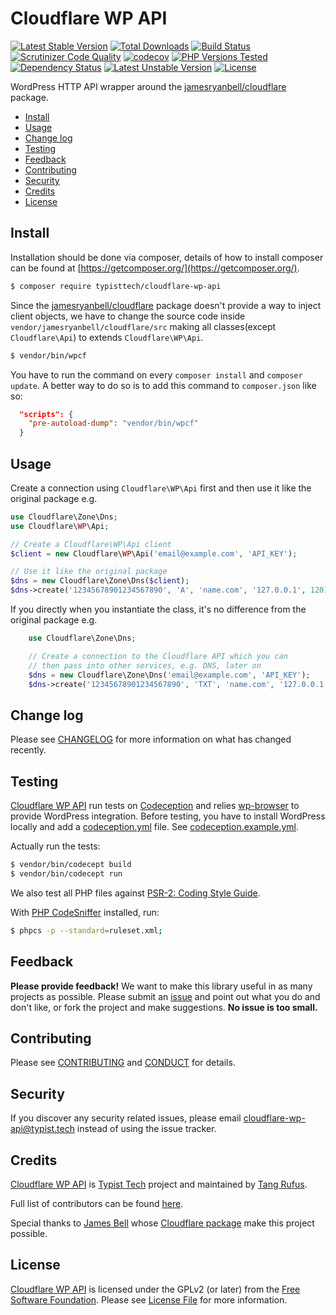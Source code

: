 # Cloudflare WP API

[![Latest Stable Version](https://poser.pugx.org/typisttech/cloudflare-wp-api/v/stable)](https://packagist.org/packages/typisttech/cloudflare-wp-api)
[![Total Downloads](https://poser.pugx.org/typisttech/cloudflare-wp-api/downloads)](https://packagist.org/packages/typisttech/cloudflare-wp-api)
[![Build Status](https://travis-ci.org/TypistTech/cloudflare-wp-api.svg?branch=master)](https://travis-ci.org/TypistTech/cloudflare-wp-api)
[![Scrutinizer Code Quality](https://scrutinizer-ci.com/g/TypistTech/cloudflare-wp-api/badges/quality-score.png?b=master)](https://scrutinizer-ci.com/g/TypistTech/cloudflare-wp-api/?branch=master)
[![codecov](https://codecov.io/gh/TypistTech/cloudflare-wp-api/branch/master/graph/badge.svg)](https://codecov.io/gh/TypistTech/cloudflare-wp-api)
[![PHP Versions Tested](http://php-eye.com/badge/typisttech/cloudflare-wp-api/tested.svg)](https://travis-ci.org/TypistTech/cloudflare-wp-api)
[![Dependency Status](https://gemnasium.com/badges/github.com/TypistTech/cloudflare-wp-api.svg)](https://gemnasium.com/github.com/TypistTech/cloudflare-wp-api)
[![Latest Unstable Version](https://poser.pugx.org/typisttech/cloudflare-wp-api/v/unstable)](https://packagist.org/packages/typisttech/cloudflare-wp-api)
[![License](https://poser.pugx.org/typisttech/cloudflare-wp-api/license)](https://packagist.org/packages/typisttech/cloudflare-wp-api)

WordPress HTTP API wrapper around the [jamesryanbell/cloudflare](https://packagist.org/packages/jamesryanbell/cloudflare) package.

<!-- START doctoc generated TOC please keep comment here to allow auto update -->
<!-- DON'T EDIT THIS SECTION, INSTEAD RE-RUN doctoc TO UPDATE -->


- [Install](#install)
- [Usage](#usage)
- [Change log](#change-log)
- [Testing](#testing)
- [Feedback](#feedback)
- [Contributing](#contributing)
- [Security](#security)
- [Credits](#credits)
- [License](#license)

<!-- END doctoc generated TOC please keep comment here to allow auto update -->


## Install

Installation should be done via composer, details of how to install composer can be found at [https://getcomposer.org/](https://getcomposer.org/).

``` bash
$ composer require typisttech/cloudflare-wp-api
```

Since the [jamesryanbell/cloudflare](https://packagist.org/packages/jamesryanbell/cloudflare) package doesn't provide a way to inject client objects,
we have to change the source code inside ``vendor/jamesryanbell/cloudflare/src`` making all classes(except ``Cloudflare\Api``) to extends ``Cloudflare\WP\Api``.

``` bash
$ vendor/bin/wpcf
```

You have to run the command on every ``composer install`` and ``composer update``.
A better way to do so is to add this command to ``composer.json`` like so:

``` json
  "scripts": {
    "pre-autoload-dump": "vendor/bin/wpcf"
  }
```


## Usage

Create a connection using ``Cloudflare\WP\Api`` first and then use it like the original package e.g.

``` php
use Cloudflare\Zone\Dns;
use Cloudflare\WP\Api;

// Create a Cloudflare\WP\Api client
$client = new Cloudflare\WP\Api('email@example.com', 'API_KEY');

// Use it like the original package
$dns = new Cloudflare\Zone\Dns($client);
$dns->create('12345678901234567890', 'A', 'name.com', '127.0.0.1', 120);
```

If you directly when you instantiate the class, it's no difference from the original package e.g.

```php
    use Cloudflare\Zone\Dns;

    // Create a connection to the Cloudflare API which you can
    // then pass into other services, e.g. DNS, later on
    $dns = new Cloudflare\Zone\Dns('email@example.com', 'API_KEY');
    $dns->create('12345678901234567890', 'TXT', 'name.com', '127.0.0.1', 120);
```

## Change log

Please see [CHANGELOG](CHANGELOG.md) for more information on what has changed recently.

## Testing

[Cloudflare WP API](https://github.com/TypistTech/cloudflare-wp-api) run tests on [Codeception](http://codeception.com/) and relies [wp-browser](https://github.com/lucatume/wp-browser) to provide WordPress integration.
Before testing, you have to install WordPress locally and add a [codeception.yml](http://codeception.com/docs/reference/Configuration) file.
See [codeception.example.yml](codeception.example.yml).

Actually run the tests:

``` bash
$ vendor/bin/codecept build
$ vendor/bin/codecept run
```

We also test all PHP files against [PSR-2: Coding Style Guide](http://www.php-fig.org/psr/psr-2/).

With [PHP CodeSniffer](https://github.com/squizlabs/PHP_CodeSniffer) installed, run:

``` bash
$ phpcs -p --standard=ruleset.xml;
```

## Feedback

**Please provide feedback!** We want to make this library useful in as many projects as possible.
Please submit an [issue](https://github.com/TypistTech/cloudflare-wp-api/issues/new) and point out what you do and don't like, or fork the project and make suggestions.
**No issue is too small.**

## Contributing

Please see [CONTRIBUTING](CONTRIBUTING.md) and [CONDUCT](CONDUCT.md) for details.

## Security

If you discover any security related issues, please email cloudflare-wp-api@typist.tech instead of using the issue tracker.

## Credits

[Cloudflare WP API](https://github.com/TypistTech/cloudflare-wp-api) is [Typist Tech](https://www.typist.tech) project and maintained by [Tang Rufus](https://twitter.com/Tangrufus).

Full list of contributors can be found [here](https://github.com/TypistTech/cloudflare-wp-api/graphs/contributors).

Special thanks to [James Bell](https://james-bell.co.uk/) whose [Cloudflare package](https://packagist.org/packages/jamesryanbell/cloudflare) make this project possible.

## License

[Cloudflare WP API](https://github.com/TypistTech/cloudflare-wp-api) is licensed under the GPLv2 (or later) from the [Free Software Foundation](http://www.fsf.org/).
Please see [License File](./LICENSE) for more information.
